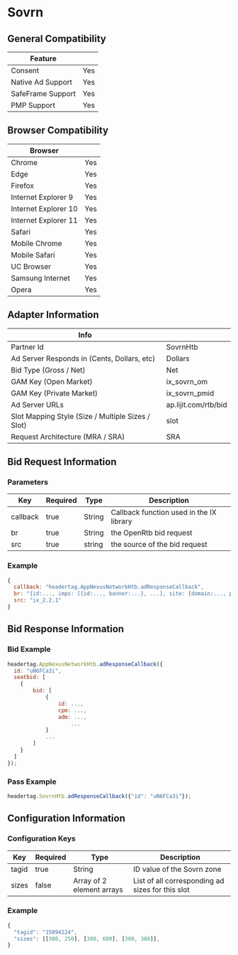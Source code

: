 # Sovrn
## General Compatibility
|Feature|  |
|---|---|
| Consent | Yes |
| Native Ad Support | Yes |
| SafeFrame Support | Yes |
| PMP Support | Yes |
 
## Browser Compatibility
| Browser |  |
|--- |---|
| Chrome | Yes |
| Edge | Yes |
| Firefox | Yes |
| Internet Explorer 9 | Yes |
| Internet Explorer 10 | Yes |
| Internet Explorer 11 | Yes |
| Safari | Yes |
| Mobile Chrome | Yes |
| Mobile Safari | Yes |
| UC Browser | Yes |
| Samsung Internet | Yes |
| Opera | Yes |
 
## Adapter Information
| Info | |
|---|---|
| Partner Id | SovrnHtb |
| Ad Server Responds in (Cents, Dollars, etc) | Dollars |
| Bid Type (Gross / Net) | Net |
| GAM Key (Open Market) | ix_sovrn_om |
| GAM Key (Private Market) | ix_sovrn_pmid |
| Ad Server URLs | ap.lijit.com/rtb/bid |
| Slot Mapping Style (Size / Multiple Sizes / Slot) | slot |
| Request Architecture (MRA / SRA) | SRA |
 
## Bid Request Information
### Parameters
| Key | Required | Type | Description |
|---|---|---|---|
| callback | true | String | Callback function used in the IX library |
| br | true | String | the OpenRtb bid request |
| src | true | string | the source of the bid request |
 
### Example
```javascript
{
  callback: "headertag.AppNexusNetworkHtb.adResponseCallback",
  br: "{id:..., imps: [{id:..., banner:...}, ...], site: {domain:..., page:...}}",
  src: "ix_2.2.1"
}
```
 
## Bid Response Information
### Bid Example
```javascript
headertag.AppNexusNetworkHtb.adResponseCallback({
  id: "uN6FCa3i",
  seatbid: [
    {
        bid: [
            {
                id: ...,
                cpm: ...,
                adm: ...,
                    ...
            }
            ...
        ] 
    }
  ]
});

```
### Pass Example
```javascript
headertag.SovrnHtb.adResponseCallback({"id": "uN6FCa3i"});
```
 
## Configuration Information
### Configuration Keys
| Key | Required | Type | Description |
|---|---|---|---|
| tagid | true | String | ID value of the Sovrn zone |
| sizes | false | Array of 2 element arrays | List of all corresponding ad sizes for this slot |
### Example
```javascript
{
  "tagid": "15894224",
  "sizes": [[300, 250], [300, 600], [300, 300]],
}
```
